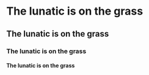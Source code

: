 # The lunatic is on the grass

## The lunatic is on the grass

### The lunatic is on the grass

#### The lunatic is on the grass
